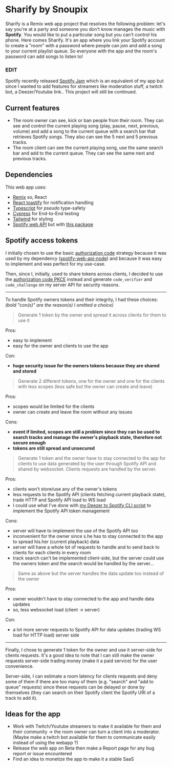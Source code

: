 # Sharify by Snoupix

Sharify is a Remix web app project that resolves the following problem: let's say you're at a party and someone you don't know manages the music with **Spotify**. You would like to put a particular song but you can't control his phone. Here comes Sharify. It's an app where you link your Spotify account to create a "room" with a password where people can join and add a song to your current playlist queue. So everyone with the app and the room's password can add songs to listen to!

### EDIT

Spotify recently released [Spotify Jam](https://support.spotify.com/us/article/jam/) which is an equivalent of my app but since I wanted to add features for streamers like moderation stuff, a twitch bot, a Deezer/Youtube link.. This project will still be continued.

## Current features

- The room owner can see, kick or ban people from their room. They can see and control the current playing song (play, pause, next, previous, volume) and add a song to the current queue with a search bar that retrieves Spotify songs. They also can see the 5 next and 5 previous tracks.
- The room client can see the current playing song, use the same search bar and add to the current queue. They can see the same next and previous tracks.

## Dependencies

This web app uses:

- [Remix](https://remix.run/) so, React
- [React toastify](https://fkhadra.github.io/react-toastify/introduction/) for notification handling
- [Typescript](https://www.typescriptlang.org/) for *pseudo* type-safety
- [Cypress](https://www.cypress.io/) for End-to-End testing
- [Tailwind](https://tailwindcss.com/) for styling
- [Spotify web API](https://developer.spotify.com/documentation/web-api/) but with [this package](https://www.npmjs.com/package/spotify-web-api-node)

## Spotify access tokens

I initially chosen to use the basic [authorization code](https://developer.spotify.com/documentation/web-api/tutorials/code-flow) strategy because it was used by my dependency ([spotify-web-api-node](https://www.npmjs.com/package/spotify-web-api-node)) and because it was easy to implement and was perfect for my use-case.

Then, since I, initially, used to share tokens across clients, I decided to use the [authorization code PKCE](https://developer.spotify.com/documentation/web-api/tutorials/code-pkce-flow) instead and generate `code_verifier` and `code_challenge` on my server API for security reasons.

----

To handle Spotify owners tokens and their integrity, I had these choices: *(bold "con(s)" are the reason(s) I omitted a choice)*

> Generate 1 token by the owner and spread it across clients for them to use it

Pros:
- easy to implement
- easy for the owner and clients to use the app

Con:
- **huge security issue for the owners tokens because they are shared and stored**

> Generate 2 different tokens, one for the owner and one for the clients with less scopes (less safe but the owner can create and leave)

Pros:
- scopes would be limited for the clients
- owner can create and leave the room without any issues

Cons:
- **event if limited, scopes are still a problem since they can be used to search tracks and manage the owner's playback state, therefore not secure enough**
- **tokens are still spread and unsecured**

> Generate 1 token and the owner have to stay connected to the app for clients to use data generated by the user through Spotify API and shared by websocket. Clients requests are handled by the server.

Pros:
- clients won't store/use any of the owner's tokens
- less requests to the Spotify API (clients fetching current playback state), trade HTTP and Spotify API load to WS load
- I could use what I've done with [my Deezer to Spotify CLI script](https://github.com/Snoupix/DtS) to implement the Spotify API token management

Cons:
- server will have to implement the use of the Spotify API too
- inconvenient for the owner since s.he has to stay connected to the app to spread his.her (current playback) data
- server will have a whole lot of requests to handle and to send back to clients for each clients in every room
- track search can't be implemented client-side, but the server could use the owners token and the search would be handled by the server... 

> Same as above but the server handles the data update too instead of the owner

Pros:
- owner wouldn't have to stay connected to the app and handle data updates
- so, less websocket load (client -> server)

Con:
- a lot more server requests to Spotify API for data updates (trading WS load for HTTP load) server side

----

Finally, I chose to generate 1 token for the owner and use it server-side for clients requests. It's a good idea to note that I can still make the owner requests server-side trading money (make it a paid service) for the user convenience.

Server-side, I can estimate a room latency for clients requests and deny some of them if there are too many of them (e.g. "search" and "add to queue" requests) since these requests can be delayed or done by themselves (they can search on their Spotify client the Spotify URI of a track to add it).

## Ideas for the app

- Work with Twitch/Youtube streamers to make it available for them and their community -> the room owner can turn a client into a moderator. (Maybe make a twitch bot available for them to communicate easily instead of using the webapp ?)
- Release the web app on Beta then make a Report page for any bug report or issue encountered
- Find an idea to monetize the app to make it a stable SaaS
